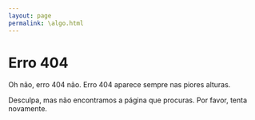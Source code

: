 ```yaml
---
layout: page
permalink: \algo.html
---
```

# Erro 404
Oh não, erro 404 não. Erro 404 aparece sempre nas piores alturas.

Desculpa, mas não encontramos a página que procuras. Por favor, tenta novamente.
